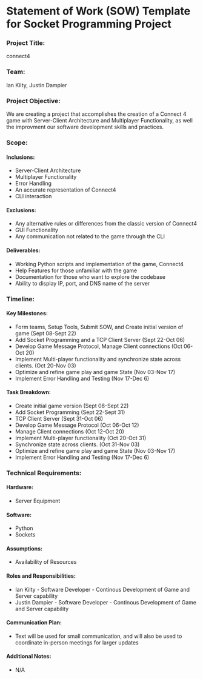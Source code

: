 # Statement of Work (SOW) Template for Socket Programming Project
### Project Title: 

connect4

### Team:

Ian Kilty, Justin Dampier

### Project Objective:

We are creating a project that accomplishes the creation of a Connect 4 game with Server-Client Architecture and Multiplayer Functionality, as well the improvment our software development skills and practices.

### Scope:

#### Inclusions:

* Server-Client Architecture
* Multiplayer Functionality
* Error Handling
* An accurate representation of Connect4
* CLI interaction

#### Exclusions:

* Any alternative rules or differences from the classic version of Connect4
* GUI Functionality
* Any communication not related to the game through the CLI

#### Deliverables:

* Working Python scripts and implementation of the game, Connect4
* Help Features for those unfamiliar with the game
* Documentation for those who want to explore the codebase
* Ability to display IP, port, and DNS name of the server

### Timeline:

#### Key Milestones:

* Form teams, Setup Tools, Submit SOW, and Create initial version of game (Sept 08-Sept 22)
* Add Socket Programming and a TCP Client Server (Sept 22-Oct 06)
* Develop Game Message Protocol, Manage Client connections (Oct 06-Oct 20)
* Implement Multi-player functionality and synchronize state across clients. (Oct 20-Nov 03)
* Optimize and refine game play and game State (Nov 03-Nov 17)
* Implement Error Handling and Testing (Nov 17-Dec 6)


#### Task Breakdown:

* Create initial game version (Sept 08-Sept 22)
* Add Socket Programming (Sept 22-Sept 31)
* TCP Client Server (Sept 31-Oct 06)
* Develop Game Message Protocol (Oct 06-Oct 12)
* Manage Client connections (Oct 12-Oct 20)
* Implement Multi-player functionality (Oct 20-Oct 31)
* Synchronize state across clients. (Oct 31-Nov 03)
* Optimize and refine game play and game State (Nov 03-Nov 17)
* Implement Error Handling and Testing (Nov 17-Dec 6)


### Technical Requirements:

#### Hardware:

* Server Equipment

#### Software:

* Python
* Sockets

#### Assumptions:

* Availability of Resources

#### Roles and Responsibilities:

* Ian Kilty - Software Developer - Continous Development of Game and Server capability
* Justin Dampier - Software Developer - Continous Development of Game and Server capability


#### Communication Plan:

* Text will be used for small communication, and will also be used to coordinate in-person meetings for larger updates

#### Additional Notes:

* N/A
